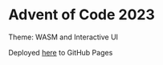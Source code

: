 # Advent of Code 2023

Theme: WASM and Interactive UI

Deployed [here](https://kallberg.github.io/aoc2023) to GitHub Pages 
